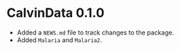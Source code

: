 # CalvinData 0.1.0

* Added a `NEWS.md` file to track changes to the package.
* Added `Malaria` and `Malaria2`.
